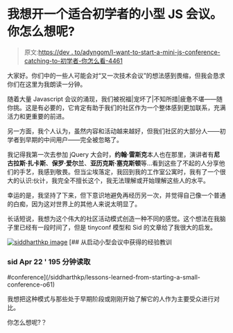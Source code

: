 # 我想开一个适合初学者的小型 JS 会议。你怎么想呢?

> 原文:[https://dev . to/adyngom/I-want-to-start-a-mini-js-conference-catching-to-初学者-你怎么看-4461](https://dev.to/adyngom/i-want-to-start-a-mini-js-conference-catering-to-beginners-what-do-you-think-4461)

大家好。你们中的一些人可能会对“又一次技术会议”的想法感到畏缩，但我会恳求你们在这里为我朗读一分钟。

随着大量 Javascript 会议的涌现，我们被祝福|宠坏了|不知所措|疲惫不堪——随你挑。这是有必要的，它肯定有助于我们的社区作为一个整体感到更加联系，充满活力和更重要的前进。

另一方面，我个人认为，虽然内容和活动越来越好，但我们社区的大部分人——初学者到早期的中间用户——完全被忽略了。

我记得我第一次去参加 jQuery 大会时，**约翰·雷斯克**本人也在那里，演讲者有**尼古拉斯·扎卡斯**、**保罗·爱尔兰**、**亚历克斯·塞克斯顿**等...看到这些了不起的人分享他们的手艺，我感到敬畏。但当尘埃落定，我回到我的工作室公寓时，我有了一个很大的认识:伙计，我完全不擅长这个，我无法理解或开始理解这些人的水平。

幸运的是，我坚持了下来，但下意识地避免再经历另一次，并觉得自己像一个普通的白痴，因为这对世界上的其他人来说太明显了。

长话短说，我想为这个伟大的社区活动模式创造一种不同的感觉。这个想法在我脑子里已经有一段时间了，但是 tinyconf 模型和 Sid 的文章给了我很大的启发。

[![siddharthkp image](../Images/5b7e9225c66b65dbeb07607241cc1821.png)](/siddharthkp) [## 从启动小型会议中获得的经验教训

### sid Apr 22 ' 195 分钟读取

#conference](/siddharthkp/lessons-learned-from-starting-a-small-conference-o61)

我想把这种模式与那些处于早期阶段或刚刚开始了解它的人作为主要受众进行对比。

你怎么想呢?？